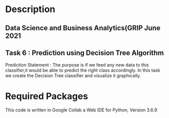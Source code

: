 # Description

## Data Science and Business Analytics(GRIP June 2021

## Task 6 : Prediction using Decision Tree Algorithm

Prediction Statement : The purpose is if we feed any new data to this classifier,it would be able to predict the right class accordingly.
In this task we create the Decision Tree classifier and visualize it graphically.

# Required Packages

This code is written in Google Collab a Web IDE for Python, Version 3.6.9
